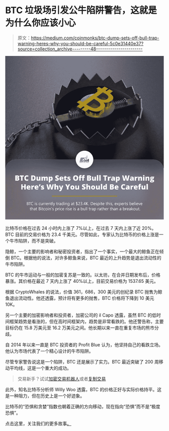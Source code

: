 # BTC 垃圾场引发公牛陷阱警告，这就是为什么你应该小心

> 原文：<https://medium.com/coinmonks/btc-dump-sets-off-bull-trap-warning-heres-why-you-should-be-careful-5c0e31440e37?source=collection_archive---------48----------------------->

![](img/ebd02d7e530b0a3819b83731de0778ac.png)

比特币价格在过去 24 小时内上涨了 7%以上，在过去 7 天内上涨了近 20%。BTC 目前的交易价格为 23.4 千美元。尽管如此，专家认为比特币的价格上涨是一个牛市陷阱，而不是突破。

隐鲸，一个主要的影响者和秘密投资者，指出了一个事实，一个最大的鲸鱼正在倾倒 BTC。根据他的说法，对许多鲸鱼来说，BTC 最近的上升趋势是退出流动性的牛市陷阱。

BTC 的牛市运动与一般的加密复苏是一致的。以太坊，在合并日期发布后，价格暴涨。其价格在最近 7 天内上涨了 40%以上，目前交易价格为 1537.65 美元。

根据 CryptoWhales 的说法，价值 361，686，300 美元的创纪录 BTC 抛售为鲸鱼退出流动性。他还透露，预计将有更多的抛售，BTC 价格将下降到 10 美元 10K。

另一个主要的加密影响者和投资者，加密公司的 il Capo 透露，虽然 BTC 的低时间框架趋势是看涨的，但在高时间框架内，趋势是非常看跌的。他还警告称，主要目标仍在 15.8 万美元至 16.2 万美元之间。他长期以来一直在重复市场的熊市分歧。

自 2014 年以来一直是 BTC 投资者的 Profit Blue 认为，他坚持自己的看跌立场。他认为市场代表了一个精心设计的牛市陷阱。

尽管专家警告说这是一个陷阱，BTC 还是展示了实力。BTC 最近突破了 200 周移动平均线，这是一个重大的成功。

> 交易新手？试试[加密交易机器人](/coinmonks/crypto-trading-bot-c2ffce8acb2a)或者[复制交易](/coinmonks/top-10-crypto-copy-trading-platforms-for-beginners-d0c37c7d698c)

此外，知名比特币分析师 Willy Woo 透露，BTC 的价格正好与实际价格持平。这是一种阻力，但在历史上是一个好迹象。

比特币的“恐惧和贪婪”指数也朝着正确的方向移动，现在指向“恐惧”而不是“极度恐惧”。

点击这里，关注我们的更多故事[。](http://t.me/etellworld)